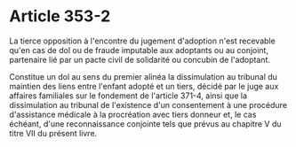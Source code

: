 # Article 353-2

La tierce opposition à l'encontre du jugement d'adoption n'est recevable qu'en cas de dol ou de fraude imputable aux adoptants ou au conjoint, partenaire lié par un pacte civil de solidarité ou concubin de l'adoptant.

Constitue un dol au sens du premier alinéa la dissimulation au tribunal du maintien des liens entre l'enfant adopté et un tiers, décidé par le juge aux affaires familiales sur le fondement de l'article 371-4, ainsi que la dissimulation au tribunal de l'existence d'un consentement à une procédure d'assistance médicale à la procréation avec tiers donneur et, le cas échéant, d'une reconnaissance conjointe tels que prévus au chapitre V du titre VII du présent livre.
